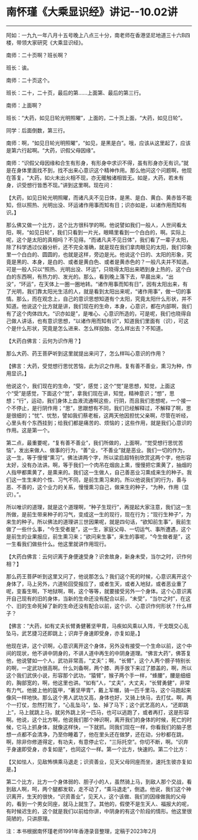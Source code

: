 # 南怀瑾《大乘显识经》讲记--10.02讲

------

阿如：一九九一年八月十五号晚上八点三十分，南老师在香港坚尼地道三十六B四楼，带领大家研究《大乘显识经》。

南师：二十页啊？班长啊？

班长：诶。

南师：二十页这个。

班长：二十，二十页，最后的第……上面第、最后的第三行。

南师：上面啊？

班长：“大药，如见日轮光明照曜”，上面的，二十页上面，“大药，如见日轮”。

同学：后面倒数，第三行。

南师：啊，“如见日轮光明照曜”，“如见，是黑是白”。哦，应该从这里起了，应该是第六行起啊。“大药，识假父母因缘”。

南师：“识假父母因缘和合生有形身，有形身中求识不得，虽有形身亦无有识。”就是在身体里面找不到，找不出来心意识这个精神作用。那么他问这个问题啊，他现在答复，“大药，如火未出火相不现，亦无暖触诸相皆无。如是，大药，若未有身，识受想行皆悉不现。”讲到这里啊。现在问：

【大药，如见日轮光明照曜，而诸凡夫不见日体，是黑、是白、黄白、黄赤皆不能知，但以照热、光明出没、环运诸作用事而知有日；识亦如是，以诸作用而知有识。】

那么佛又做一个比方，这个比方很科学的啊。他说譬如我们一般人，人世间看太阳，啊，“如见日轮”，我们只看到一片光，眼睛里看到一个白白的，啊。实际上呢，这个是太阳的真相吗？不见得。“而诸凡夫不见日体”，我们看了一辈子太阳，除了科学透过仪器分析，还不完全准确，就是现在我们拿肉眼见的太阳，我们印象里一个白白的、圆圆的，也就是这样，旁边是光。他说这个日的、太阳的形象，究竟是黑的、本身，是白的、或者是黄白色、或者是黄赤色的？一般凡夫并不知道。可是一般人只以“照热、光明出没、环运”，只晓得太阳出来晒到身上热的，这个白白的东西啊，有热力的、发光的。那么，看到晚上落下去，早晨出来，“出没”，“环运”，在天体上一圈一圈地转。“诸作用事而知有日”，因有太阳出来，有了光明，我们靠太阳光生活的人，就是看到太阳出来呢，“诸作用事”，做一切的事情。那么，而在观念上，自己的意识思想知道有个太阳，究竟太阳什么形状，并不知道。他说这个比方就是讲，我们现在的生命，本身，心意识，都在内部啊，我们有了这个肉体四大。“识亦如是”，是唯心、心意识所造的，可是呢，我们也晓得自己做人讲话，也有意识思想，“以诸作用而知有识”，知道我们里面有（识），可这个是什么形状，究竟是怎么进来、怎么样投胎、怎么样出去？不知道。

【大药白佛言：云何为识作用？】

那么大药、药王菩萨听到这里就提出来问了，怎么样叫心意识的作用？

【佛言：大药，受觉想行思忧苦恼，此为识之作用。复有善不善业，熏习为种，作用显识。】

他说这个，我们现在的生命，“受”，感觉；这个“觉”是思想，知觉，上面这个“受”是感觉，下面这个“觉”，拿我们现在讲，知觉，精神意识；“想”，思想；“行”，运动，我们身体上血液流通啊这些，行阴，而且我们思想呢，一个接一个不停止，是行阴作用；“思”，思跟想有不同，我们已经解释过，不解释了啊，思是很细的；“忧”、忧愁，譬如我们蔡老板，这两天他因担忧父亲啊，尽管在听经，心里头有个东西挂到；给我们都是痛苦的、烦恼的；这些作用，就是我们心意识的作用。这是第一个。

第二点，最重要呢，“复有善不善业”，我们所做的，上面啊，“觉受想行思忧苦恼”，发出来做人、做事的行为，“善”业，“不善业”就是恶业。我们一切的作为，这一生，等于慢慢“熏习”。佛法讲两个字，所以梁启超特别欣赏这两个字，他形容太好，没有办法讲。啊，等于我们一个肉吊在烟囱上熏，慢慢把它熏黄了，抽烟的人指甲都熏黄了，是熏来的。我们这一生做人，自己善恶业习熏成来生的种子。我们这一生生来的个性、习气不同，是前生熏习来的。所以他说我们的行为，善与恶、不善的，这个业力的关系，慢慢熏习自己，做来生的种子，“为种，作用（显识）。”。

所以唯识的道理，就是这个道理啊，“种子生现行”，再提起大家注意，我们这一生所做，是前生带来种子的习气，变成这一生的现行，现在行为；“现行生种子”，为来生的种子。所以佛法的道理讲三世因果呢，就是四句话，“欲知前生事”，我前生做了一些什么事，“今生受者是”，这一生，家庭父母、一切运气、事所遭遇，这个是前生的业果报应，前生熏习来；“欲问来生事”，来生的事呢，“今生做者是”，这一生看我们做些什么。他这里就讲作用现行。

【大药白佛言：云何识离于身便速受身？识舍故身，新身未受，当尔之时，识作何相？】

那么药王菩萨听到这里又问了，他说那怎么？我们这个死的时候，心意识离开这个身体了，马上另外，六道轮回受报应了，或者生天，或者入地狱，或者恶业重了呢，变畜生啊，下地狱啊，啊，这个等等，就要接受另外一个身体。这个心意识离开自己现有的旧的身体，当新的生命还没有配合以前，“未受”，“当尔之时”，在这个、旧的生命死掉了新的生命还没有配合以前，这个识、心意识作何形状？什么样子？　　

【佛言：“大药，如有丈夫长臂勇健著坚甲胄，马疾如风乘以入阵，干戈既交心乱坠马，武艺捷习还即跳上；识弃于身速即受身，亦复如是。】

他现在讲，这个识啊，心意识离开这个身体，另外没有接受一个生命以前，这个中间的现状，他不讲中阴身的，不讲人道中再生的中阴身道理。“佛言大药”，佛答复他，他说譬如一个人，武功非常高，“丈夫”；啊，“长臂”，这个人两个膀子特别长的啊，一定武功很高啊。什么刘备啊，两个膝、两手放下来过了膝盖的，啊，所以这个我们武侠小说，形容那个武功，“猿臂”，猴子两个手一样，“蜂腰”，腰是细细的，胸部宽的，啊，他这里也讲。“如有”人，“丈夫”，大丈夫，“长臂勇健”，非常有力气。他披上他的盔甲，“著坚甲胄”，戴上军帽，骑一匹千里马，这个马跑起来像风一样地快。那么这个男人武功又高，身体也好，又骑上快马，去打仗。啊，两个一打仗，忽然打败了，“心乱坠马”，坠、掉了马下；这个武艺高的人，“还即跳上”，马上就跳上马，就另外跳上另一匹马，也可以逃跑了，或者再打，这是形容啊。他说，这个比方啊，他说我们那个神识啊，离开我们的身体的时候，死亡的时候，它马上抓身体，就像这样快，一下就抓。同我们现在一样，你看我们的脑子思想一点都不会清净，乃至你睡着了，他在里头还在做梦，还在动，分秒都在跳，啊，除非你修道得定，有功夫，有意停止它，“三际托空”。你切不断，啊。“识弃于身速即受身，亦复如是”，也同这个一样。第一个比方，快速的。第二个比方：

【又如怯人，见敌怖惧乘马退走；识资善业，见天父母同座而坐，速托生彼亦复如是。】

第二个比方，比方一个身体弱的、胆子小的人，虽然骑上马，到敌人那个交战，看到敌人啊，呵，两个腿都发软，走不动了，“乘马退走”，倒退。他说，我们这个神识离开，生天的很快，“识资善业”，见天人，这个该做、我们的因缘做我的父母的，看到一个男女同座，就马上就生了。其他的，假使不是生天人、福报大的呢，有时候迟生的，这个就是我们以前给你讲，中阴身的有这个阶段的情形。他这里很简陋的，只讲原理。

注：本书根据南怀瑾老师1991年香港录音整理，定稿于2023年2月

